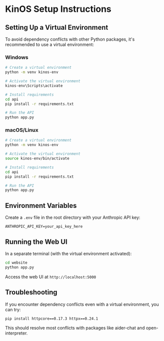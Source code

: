 # KinOS Setup Instructions

## Setting Up a Virtual Environment

To avoid dependency conflicts with other Python packages, it's recommended to use a virtual environment:

### Windows

```bash
# Create a virtual environment
python -m venv kinos-env

# Activate the virtual environment
kinos-env\Scripts\activate

# Install requirements
cd api
pip install -r requirements.txt

# Run the API
python app.py
```

### macOS/Linux

```bash
# Create a virtual environment
python -m venv kinos-env

# Activate the virtual environment
source kinos-env/bin/activate

# Install requirements
cd api
pip install -r requirements.txt

# Run the API
python app.py
```

## Environment Variables

Create a `.env` file in the root directory with your Anthropic API key:

```
ANTHROPIC_API_KEY=your_api_key_here
```

## Running the Web UI

In a separate terminal (with the virtual environment activated):

```bash
cd website
python app.py
```

Access the web UI at `http://localhost:5000`

## Troubleshooting

If you encounter dependency conflicts even with a virtual environment, you can try:

```bash
pip install httpcore==0.17.3 httpx==0.24.1
```

This should resolve most conflicts with packages like aider-chat and open-interpreter.
